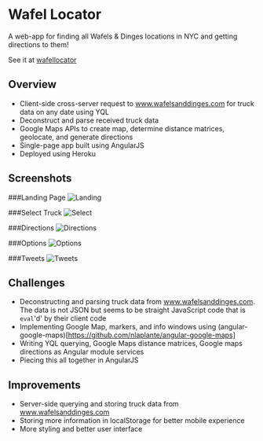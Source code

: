 Wafel Locator
===========
A web-app for finding all Wafels & Dinges locations in NYC and getting directions to them!

See it at [wafellocator](http://wafellocator.herokuapp.com/)

Overview
----
* Client-side cross-server request to www.wafelsanddinges.com for truck data on any date using YQL
* Deconstruct and parse received truck data
* Google Maps APIs to create map, determine distance matrices, geolocate, and generate directions
* Single-page app built using AngularJS
* Deployed using Heroku

Screenshots
----
###Landing Page
![Landing](/screenshots/landing.png)

###Select Truck
![Select](/screenshots/select.png)

###Directions
![Directions](/screenshots/directions.png)

###Options
![Options](/screenshots/options.png)

###Tweets
![Tweets](/screenshots/tweets.png)

Challenges
----
* Deconstructing and parsing truck data from www.wafelsanddinges.com. The data is not JSON but seems to be straight JavaScript code that is ``eval``'d' by their client code
* Implementing Google Map, markers, and info windows using (angular-google-maps)[https://github.com/nlaplante/angular-google-maps]
* Writing YQL querying, Google Maps distance matrices, Google maps directions as Angular module services
* Piecing this all together in AngularJS

Improvements
----
* Server-side querying and storing truck data from www.wafelsanddinges.com
* Storing more information in localStorage for better mobile experience
* More styling and better user interface
